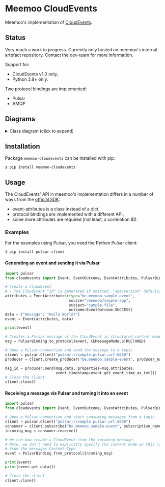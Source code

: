 # Meemoo CloudEvents

Meemoo's implementation of [CloudEvents](https://github.com/cloudevents/spec).

## Status

Very much a work in progress. Currently only hosted on meemoo's internal
artefact repository. Contact the dev-team for more information.

Support for:

- CloudEvents v1.0 only,
- Python 3.8+ only.

Two protocol bindings are implemented:

- Pulsar
- AMQP

## Diagrams

<details>
  <summary>Class diagram (click to expand)</summary>

  ![meemoo-cloudevents-py](http://www.plantuml.com/plantuml/proxy?src=https://raw.githubusercontent.com/viaacode/meemoo-cloudevents-py/main/docs/event_protocol_message.puml&fmt=svg)

</details>

## Installation

Package `meemoo-cloudevents` can be installed with pip:

```
$ pip install meemoo-cloudevents
```

## Usage

The CloudEvents' API in meemoo's implementation differs in a number of ways
from the [official SDK](https://github.com/cloudevents/sdk-python):

- event-attributes is a class instead of a dict,
- protocol bindings are implemented with a different API,
- some more attributes are required (not least, a correlation ID).

### Examples

For the examples using Pulsar, you need the Python Pulsar client:

```
$ pip install pulsar-client
```

#### Generating an event and sending it via Pulsar

```python
import pulsar
from cloudevents import Event, EventOutcome, EventAttributes, PulsarBinding, CEMessageMode

# Create a CloudEvent
# - The CloudEvent "id" is generated if omitted. "specversion" defaults to "1.0".
attributes = EventAttributes(type="be.meemoo.sample-event",
                             source="/meemoo/sample-app",
                             subject="sample-file",
                             outcome=EventOutcome.SUCCESS)
data = {"message": "Hello World!"}
event = Event(attributes, data)

print(event)

# Creates a Pulsar message of the CloudEvent in structured content mode
msg = PulsarBinding.to_protocol(event, CEMessageMode.STRUCTURED)

# Open a Pulsar-connection and send the message to a topic
client = pulsar.Client("pulsar://sample.pulsar.url:6650")
producer = client.create_producer("be.meemoo.sample-event", producer_name="sample-app")

msg_id = producer.send(msg.data, properties=msg.attributes,
                       event_timestamp=event.get_event_time_as_int())
# Close the client
client.close()
```

#### Receiving a message via Pulsar and turning it into an event


```python
import pulsar
from cloudevents import Event, EventOutcome, EventAttributes, PulsarBinding, CEMessageMode

# Open a Pulsar-connection and start consuming messages from a topic
client = pulsar.Client("pulsar://sample.pulsar.url:6650")
consumer = client.subscribe("be.meemoo.sample-event", subscription_name="sample-app")
incoming_msg = consumer.receive()

# We can now create a CloudEvent from the incoming message.
# Note, we don't need to explicitly specify the content mode as this is inferred
# from the messages Content-Type
event = PulsarBinding.from_protocol(incoming_msg)

print(event)
print(event.get_data())

# Close the client
client.close()
```
